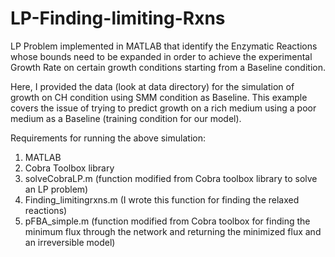 # LP-Finding-limiting-Rxns
LP Problem implemented in MATLAB that identify the Enzymatic Reactions whose bounds need to be expanded in order to achieve the experimental Growth Rate on certain growth conditions starting from a Baseline condition.

Here, I provided the data (look at data directory) for the simulation of growth on CH condition using SMM condition as Baseline. This example covers the issue of trying to predict growth on a rich medium using a poor medium as a Baseline (training condition for our model).

Requirements for running the above simulation:
1. MATLAB
2. Cobra Toolbox library
3. solveCobraLP.m (function modified from Cobra toolbox library to solve an LP problem)
4. Finding_limitingrxns.m (I wrote this function for finding the relaxed reactions)
5. pFBA_simple.m (function modified from Cobra toolbox for finding the minimum flux through the network and returning the minimized flux and an irreversible model)
